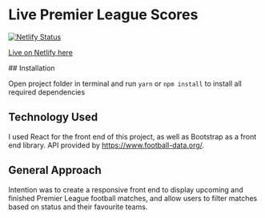# Live Premier League Scores
[![Netlify Status](https://api.netlify.com/api/v1/badges/6f572aae-1272-4671-8bfd-b3e719a7cd5c/deploy-status)](https://app.netlify.com/sites/pl-matches/deploys)

[Live on Netlify here](https://pl-matches.netlify.app/)

## Installation

Open project folder in terminal and run ```yarn``` or ```npm install``` to install all required dependencies

## Technology Used

I used React for the front end of this project, as well as Bootstrap as a front end library. API provided by https://www.football-data.org/.

## General Approach

Intention was to create a responsive front end to display upcoming and finished Premier League football matches, and allow users to filter matches based on status and their favourite teams.

